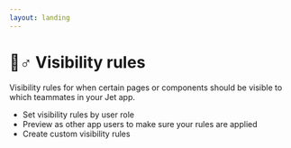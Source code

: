 ```yaml
---
layout: landing
---
```


# 🧞♂ Visibility rules

Visibility rules for when certain pages or components should be visible to which teammates in your Jet app.



* Set visibility rules by user role
* Preview as other app users to make sure your rules are applied
* Create custom visibility rules
